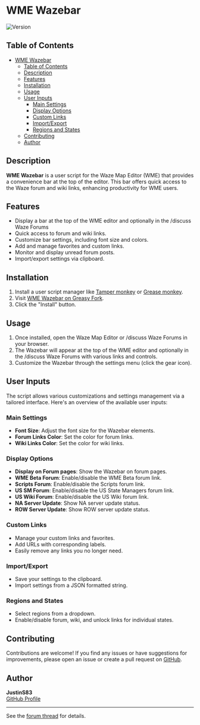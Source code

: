 # WME Wazebar

![Version](https://img.shields.io/badge/version-2025.04.03.00-blue)

## Table of Contents

- [WME Wazebar](#wme-wazebar)
  - [Table of Contents](#table-of-contents)
  - [Description](#description)
  - [Features](#features)
  - [Installation](#installation)
  - [Usage](#usage)
  - [User Inputs](#user-inputs)
    - [Main Settings](#main-settings)
    - [Display Options](#display-options)
    - [Custom Links](#custom-links)
    - [Import/Export](#importexport)
    - [Regions and States](#regions-and-states)
  - [Contributing](#contributing)
  - [Author](#author)

## Description

**WME Wazebar** is a user script for the Waze Map Editor (WME) that provides a convenience bar at the top of the editor. This bar offers quick access to the Waze forum and wiki links, enhancing productivity for WME users.

## Features

- Display a bar at the top of the WME editor and optionally in the /discuss Waze Forums
- Quick access to forum and wiki links.
- Customize bar settings, including font size and colors.
- Add and manage favorites and custom links.
- Monitor and display unread forum posts.
- Import/export settings via clipboard.

## Installation

1. Install a user script manager like [Tamper monkey](https://www.tampermonkey.net/) or [Grease monkey](https://www.greasespot.net/).
2. Visit [WME Wazebar on Greasy Fork](https://greasyfork.org/en/scripts/27604-wme-wazebar).
3. Click the "Install" button.

## Usage

1. Once installed, open the Waze Map Editor or /discuss Waze Forums in your browser.
2. The Wazebar will appear at the top of the WME editor and optionally in the /discuss Waze Forums with various links and controls.
3. Customize the Wazebar through the settings menu (click the gear icon).

## User Inputs

The script allows various customizations and settings management via a tailored interface. Here's an overview of the available user inputs:

### Main Settings

- **Font Size**: Adjust the font size for the Wazebar elements.
- **Forum Links Color**: Set the color for forum links.
- **Wiki Links Color**: Set the color for wiki links.

### Display Options

- **Display on Forum pages**: Show the Wazebar on forum pages.
- **WME Beta Forum**: Enable/disable the WME Beta forum link.
- **Scripts Forum**: Enable/disable the Scripts forum link.
- **US SM Forum**: Enable/disable the US State Managers forum link.
- **US Wiki Forum**: Enable/disable the US Wiki forum link.
- **NA Server Update**: Show NA server update status.
- **ROW Server Update**: Show ROW server update status.

### Custom Links

- Manage your custom links and favorites.
- Add URLs with corresponding labels.
- Easily remove any links you no longer need.

### Import/Export

- Save your settings to the clipboard.
- Import settings from a JSON formatted string.

### Regions and States

- Select regions from a dropdown.
- Enable/disable forum, wiki, and unlock links for individual states.

## Contributing

Contributions are welcome! If you find any issues or have suggestions for improvements, please open an issue or create a pull request on [GitHub](https://github.com/WazeDev/WME-Wazebar).

## Author

**JustinS83**  
[GitHub Profile](https://github.com/JustinS83)

---

See the [forum thread](https://www.waze.com/forum/viewtopic.php?f=819&t=219816) for details.
